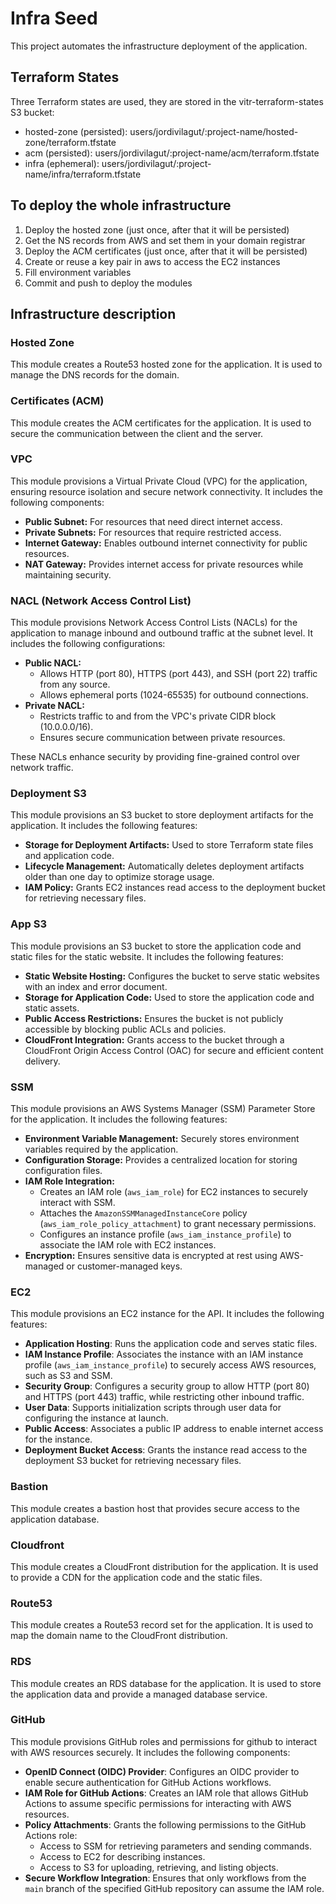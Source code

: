 # Infra Seed
This project automates the infrastructure deployment of the application.

## Terraform States
Three Terraform states are used, they are stored in the vitr-terraform-states S3 bucket:
- hosted-zone (persisted): users/jordivilagut/:project-name/hosted-zone/terraform.tfstate
- acm (persisted): users/jordivilagut/:project-name/acm/terraform.tfstate
- infra (ephemeral): users/jordivilagut/:project-name/infra/terraform.tfstate

## To deploy the whole infrastructure

1. Deploy the hosted zone (just once, after that it will be persisted)
2. Get the NS records from AWS and set them in your domain registrar
3. Deploy the ACM certificates (just once, after that it will be persisted)
4. Create or reuse a key pair in aws to access the EC2 instances
5. Fill environment variables
6. Commit and push to deploy the modules

## Infrastructure description

### Hosted Zone
This module creates a Route53 hosted zone for the  application. It is used to manage the DNS records for the domain.

### Certificates (ACM)
This module creates the ACM certificates for the application. It is used to secure the communication between the client and the server.

### VPC
This module provisions a Virtual Private Cloud (VPC) for the application, ensuring resource isolation and secure network connectivity. It includes the following components:
- **Public Subnet:** For resources that need direct internet access.
- **Private Subnets:** For resources that require restricted access.
- **Internet Gateway:** Enables outbound internet connectivity for public resources.
- **NAT Gateway:** Provides internet access for private resources while maintaining security.

### NACL (Network Access Control List)
This module provisions Network Access Control Lists (NACLs) for the application to manage inbound and outbound traffic at the subnet level. It includes the following configurations:  
- **Public NACL:**  
  - Allows HTTP (port 80), HTTPS (port 443), and SSH (port 22) traffic from any source.
  - Allows ephemeral ports (1024-65535) for outbound connections.
- **Private NACL:**  
  - Restricts traffic to and from the VPC's private CIDR block (10.0.0.0/16).
  - Ensures secure communication between private resources.

These NACLs enhance security by providing fine-grained control over network traffic.

### Deployment S3
This module provisions an S3 bucket to store deployment artifacts for the application. It includes the following features:
- **Storage for Deployment Artifacts:** Used to store Terraform state files and application code.
- **Lifecycle Management:** Automatically deletes deployment artifacts older than one day to optimize storage usage.
- **IAM Policy:** Grants EC2 instances read access to the deployment bucket for retrieving necessary files.

### App S3
This module provisions an S3 bucket to store the application code and static files for the static website. It includes the following features:
- **Static Website Hosting:** Configures the bucket to serve static websites with an index and error document.
- **Storage for Application Code:** Used to store the application code and static assets.
- **Public Access Restrictions:** Ensures the bucket is not publicly accessible by blocking public ACLs and policies.
- **CloudFront Integration:** Grants access to the bucket through a CloudFront Origin Access Control (OAC) for secure and efficient content delivery.

### SSM
This module provisions an AWS Systems Manager (SSM) Parameter Store for the application. It includes the following features:

- **Environment Variable Management:** Securely stores environment variables required by the application.
- **Configuration Storage:** Provides a centralized location for storing configuration files.
- **IAM Role Integration:**
  - Creates an IAM role (`aws_iam_role`) for EC2 instances to securely interact with SSM.
  - Attaches the `AmazonSSMManagedInstanceCore` policy (`aws_iam_role_policy_attachment`) to grant necessary permissions.
  - Configures an instance profile (`aws_iam_instance_profile`) to associate the IAM role with EC2 instances.
- **Encryption:** Ensures sensitive data is encrypted at rest using AWS-managed or customer-managed keys.

### EC2
This module provisions an EC2 instance for the API. It includes the following features:

- **Application Hosting**: Runs the application code and serves static files.
- **IAM Instance Profile**: Associates the instance with an IAM instance profile (`aws_iam_instance_profile`) to securely access AWS resources, such as S3 and SSM.
- **Security Group**: Configures a security group to allow HTTP (port 80) and HTTPS (port 443) traffic, while restricting other inbound traffic.
- **User Data**: Supports initialization scripts through user data for configuring the instance at launch.
- **Public Access**: Associates a public IP address to enable internet access for the instance.
- **Deployment Bucket Access**: Grants the instance read access to the deployment S3 bucket for retrieving necessary files.

### Bastion
This module creates a bastion host that provides secure access to the application database.

### Cloudfront
This module creates a CloudFront distribution for the application. It is used to provide a CDN for the application code and the static files.

### Route53
This module creates a Route53 record set for the application. It is used to map the domain name to the CloudFront distribution.

### RDS
This module creates an RDS database for the application. It is used to store the application data and provide a managed database service.

### GitHub
This module provisions GitHub roles and permissions for github to interact with AWS resources securely. It includes the following components:

- **OpenID Connect (OIDC) Provider**: Configures an OIDC provider to enable secure authentication for GitHub Actions workflows.
- **IAM Role for GitHub Actions**: Creates an IAM role that allows GitHub Actions to assume specific permissions for interacting with AWS resources.
- **Policy Attachments**: Grants the following permissions to the GitHub Actions role:
  - Access to SSM for retrieving parameters and sending commands.
  - Access to EC2 for describing instances.
  - Access to S3 for uploading, retrieving, and listing objects.
- **Secure Workflow Integration**: Ensures that only workflows from the `main` branch of the specified GitHub repository can assume the IAM role.
